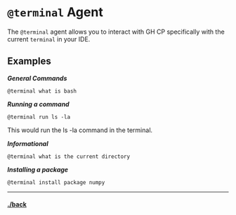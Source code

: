 # `@terminal` Agent
The `@terminal` agent allows you to interact with GH CP specifically with the current `terminal` in your IDE.


## Examples

***General Commands***
```text
@terminal what is bash
```

***Running a command***
```text
@terminal run ls -la
```
This would run the ls -la command in the terminal.

***Informational***
```text
@terminal what is the current directory
```


***Installing a package***
```text
@terminal install package numpy
```


---
#### [./back](./README.md)
